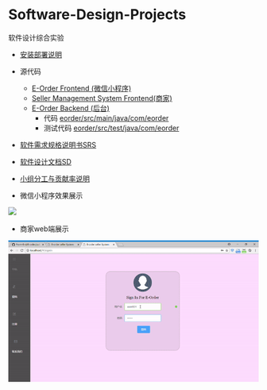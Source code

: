 # Software-Design-Projects
软件设计综合实验

- [安装部署说明](https://github.com/E-Order/Software-Design-Projects/blob/master/%E5%AE%89%E8%A3%85%E9%83%A8%E7%BD%B2%E8%AF%B4%E6%98%8E.md)

- 源代码
   - [E-Order Frontend (微信小程序)](https://github.com/E-Order/E-order)
   - [Seller Management System Frontend(商家)](https://github.com/E-Order/Front-End)
   - [E-Order Backend (后台)](https://github.com/E-Order/back-end)
       - 代码 [eorder/src/main/java/com/eorder](https://github.com/E-Order/back-end/tree/master/eorder/src/main/java/com/eorder)
       - 测试代码 [eorder/src/test/java/com/eorder](https://github.com/E-Order/back-end/tree/master/eorder/src/test/java/com/eorder)
       
- [软件需求规格说明书SRS](https://github.com/E-Order/Software-Design-Projects/blob/master/%E8%BD%AF%E4%BB%B6%E9%9C%80%E6%B1%82%E8%A7%84%E6%A0%BC%E8%AF%B4%E6%98%8E%E4%B9%A6(SRS).md)
  
- [软件设计文档SD](https://github.com/E-Order/Software-Design-Projects/blob/master/%E8%BD%AF%E4%BB%B6%E8%AE%BE%E8%AE%A1%E6%96%87%E6%A1%A3(SDS).md)

- [小组分工与贡献率说明](https://github.com/E-Order/Software-Design-Projects/blob/master/%E5%B0%8F%E7%BB%84%E5%88%86%E5%B7%A5%E4%B8%8E%E8%B4%A1%E7%8C%AE%E7%8E%87%E8%AF%B4%E6%98%8E.md)

- 微信小程序效果展示

![](https://github.com/E-Order/Dashboard/blob/master/document/ls6i4-ae9kw.gif)


- 商家web端展示

![](https://github.com/E-Order/Front-End/blob/master/%E5%95%86%E5%AE%B6%E7%AB%AFdemo.gif)
